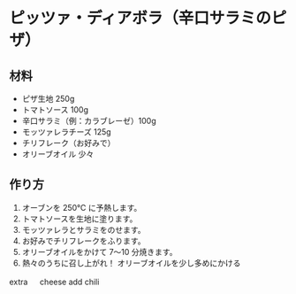 # ピッツァ・ディアボラ（辛口サラミのピザ）

## 材料

- ピザ生地 250g
- トマトソース 100g
- 辛口サラミ（例：カラブレーゼ）100g
- モッツァレラチーズ 125g
- チリフレーク（お好みで）
- オリーブオイル 少々

## 作り方

1. オーブンを 250℃ に予熱します。
2. トマトソースを生地に塗ります。
3. モッツァレラとサラミをのせます。
4. お好みでチリフレークをふります。
5. オリーブオイルをかけて 7〜10 分焼きます。
6. 熱々のうちに召し上がれ！
   オリーブオイルを少し多めにかける

extra 　 cheese
add chili
